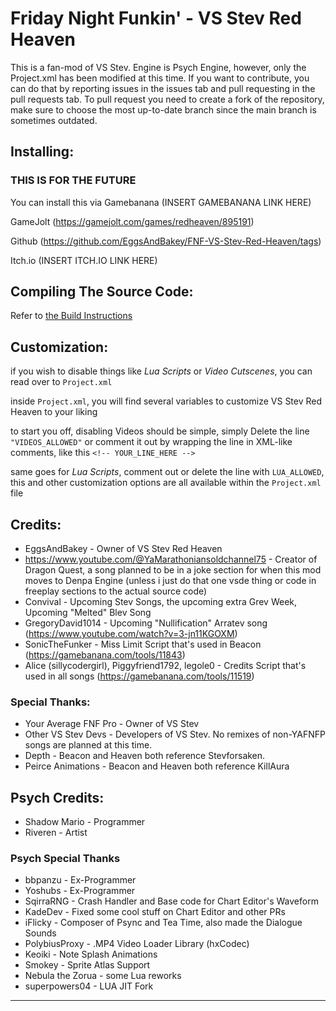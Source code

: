 # Friday Night Funkin' - VS Stev Red Heaven
This is a fan-mod of VS Stev.
Engine is Psych Engine, however, only the Project.xml has been modified at this time.
If you want to contribute, you can do that by reporting issues in the issues tab and pull requesting in the pull requests tab. To pull request you need to create a fork of the repository, make sure to choose the most up-to-date branch since the main branch is sometimes outdated.

## Installing:
### THIS IS FOR THE FUTURE

You can install this via Gamebanana (INSERT GAMEBANANA LINK HERE)

GameJolt (https://gamejolt.com/games/redheaven/895191)

Github (https://github.com/EggsAndBakey/FNF-VS-Stev-Red-Heaven/tags)

Itch.io (INSERT ITCH.IO LINK HERE)

## Compiling The Source Code:

Refer to [the Build Instructions](./BUILDING.md)

## Customization:

if you wish to disable things like *Lua Scripts* or *Video Cutscenes*, you can read over to `Project.xml`

inside `Project.xml`, you will find several variables to customize VS Stev Red Heaven to your liking

to start you off, disabling Videos should be simple, simply Delete the line `"VIDEOS_ALLOWED"` or comment it out by wrapping the line in XML-like comments, like this `<!-- YOUR_LINE_HERE -->`

same goes for *Lua Scripts*, comment out or delete the line with `LUA_ALLOWED`, this and other customization options are all available within the `Project.xml` file

## Credits:
* EggsAndBakey - Owner of VS Stev Red Heaven
* https://www.youtube.com/@YaMarathoniansoldchannel75 - Creator of Dragon Quest, a song planned to be in a joke section for when this mod moves to Denpa Engine (unless i just do that one vsde thing or code in freeplay sections to the actual source code)
* Convival - Upcoming Stev Songs, the upcoming extra Grev Week, Upcoming "Melted" Blev Song
* GregoryDavid1014 - Upcoming "Nullification" Arratev song (https://www.youtube.com/watch?v=3-jn11KGOXM)
* SonicTheFunker - Miss Limit Script that's used in Beacon (https://gamebanana.com/tools/11843)
* Alice (sillycodergirl), Piggyfriend1792, legole0 - Credits Script that's used in all songs (https://gamebanana.com/tools/11519)

### Special Thanks:
* Your Average FNF Pro - Owner of VS Stev
* Other VS Stev Devs - Developers of VS Stev. No remixes of non-YAFNFP songs are planned at this time.
* Depth - Beacon and Heaven both reference Stevforsaken.
* Peirce Animations - Beacon and Heaven both reference KillAura

## Psych Credits:
* Shadow Mario - Programmer
* Riveren - Artist

### Psych Special Thanks
* bbpanzu - Ex-Programmer
* Yoshubs - Ex-Programmer
* SqirraRNG - Crash Handler and Base code for Chart Editor's Waveform
* KadeDev - Fixed some cool stuff on Chart Editor and other PRs
* iFlicky - Composer of Psync and Tea Time, also made the Dialogue Sounds
* PolybiusProxy - .MP4 Video Loader Library (hxCodec)
* Keoiki - Note Splash Animations
* Smokey - Sprite Atlas Support
* Nebula the Zorua - some Lua reworks
* superpowers04 - LUA JIT Fork
_____________________________________
